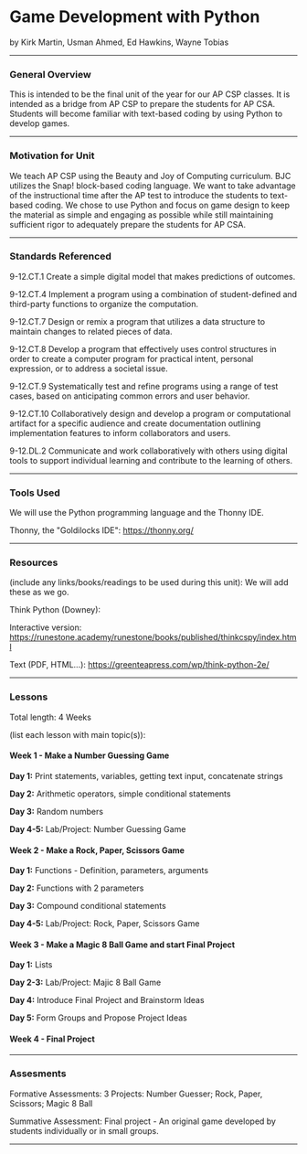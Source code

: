 # Game Development with Python
by Kirk Martin, Usman Ahmed, Ed Hawkins, Wayne Tobias

-----

### General Overview
This is intended to be the final unit of the year for our AP CSP classes. It is intended as a bridge from AP CSP to prepare the students for AP CSA. Students will become familiar with text-based coding by using Python to develop games.

---

### Motivation for Unit
We teach AP CSP using the Beauty and Joy of Computing curriculum. BJC utilizes the Snap! block-based coding language. We want to take advantage of the instructional time after the AP test to introduce the students to text-based coding. We chose to use Python and focus on game design to keep the material as simple and engaging as possible while still maintaining sufficient rigor to adequately prepare the students for AP CSA.

---

### Standards Referenced
9-12.CT.1 Create a simple digital model that makes predictions of outcomes.

9-12.CT.4 Implement a program using a combination of student-defined and third-party functions to organize the computation.

9-12.CT.7 Design or remix a program that utilizes a data structure to maintain changes to related pieces of data.

9-12.CT.8 Develop a program that effectively uses control structures in order to create a computer program for practical intent, personal expression, or to address a societal issue.

9-12.CT.9 Systematically test and refine programs using a range of test cases, based on anticipating common errors and user behavior.

9-12.CT.10 Collaboratively design and develop a program or computational artifact for a specific audience and create documentation outlining implementation features to inform collaborators and users.

9-12.DL.2 Communicate and work collaboratively with others using digital tools to support individual learning and contribute to the learning of others.

---

### Tools Used
We will use the Python programming language and the Thonny IDE.

Thonny, the "Goldilocks IDE": https://thonny.org/

---

### Resources
(include any links/books/readings to be used during this unit): We will add these as we go.

Think Python (Downey):

  Interactive version: https://runestone.academy/runestone/books/published/thinkcspy/index.html

  Text (PDF, HTML...): https://greenteapress.com/wp/think-python-2e/


---

### Lessons
Total length: 4 Weeks

(list each lesson with main topic(s)):
#### Week 1 - Make a Number Guessing Game

**Day 1:** Print statements, variables, getting text input, concatenate strings

**Day 2:** Arithmetic operators, simple conditional statements

**Day 3:** Random numbers

**Day 4-5:** Lab/Project: Number Guessing Game

#### Week 2 - Make a Rock, Paper, Scissors Game

**Day 1:** Functions - Definition, parameters, arguments

**Day 2:**	Functions with 2 parameters

**Day 3:**	Compound conditional statements

**Day 4-5:** Lab/Project: Rock, Paper, Scissors Game

#### Week 3 - Make a Magic 8 Ball Game and start Final Project

**Day 1:** Lists

**Day 2-3:** Lab/Project: Majic 8 Ball Game

**Day 4:** Introduce Final Project and Brainstorm Ideas

**Day 5:** Form Groups and Propose Project Ideas

#### Week 4 - Final Project
---

### Assesments
Formative Assessments: 3 Projects: Number Guesser; Rock, Paper, Scissors; Magic 8 Ball

Summative Assessment: Final project - An original game developed by students individually or in small groups.

---
